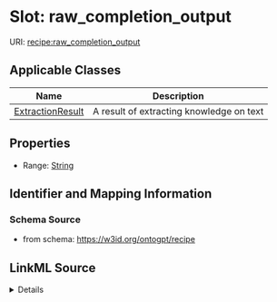 # Slot: raw_completion_output

URI: [recipe:raw_completion_output](http://w3id.org/ontogpt/recipe/raw_completion_output)



<!-- no inheritance hierarchy -->




## Applicable Classes

| Name | Description |
| --- | --- |
[ExtractionResult](ExtractionResult.md) | A result of extracting knowledge on text






## Properties

* Range: [String](String.md)







## Identifier and Mapping Information







### Schema Source


* from schema: https://w3id.org/ontogpt/recipe




## LinkML Source

<details>
```yaml
name: raw_completion_output
from_schema: https://w3id.org/ontogpt/recipe
rank: 1000
alias: raw_completion_output
owner: ExtractionResult
domain_of:
- ExtractionResult
range: string

```
</details>